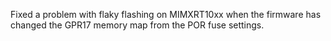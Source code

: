 Fixed a problem with flaky flashing on MIMXRT10xx when the firmware has
changed the GPR17 memory map from the POR fuse settings.
